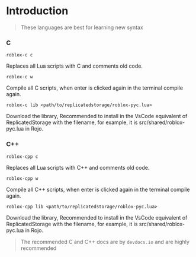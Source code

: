 # Introduction

> These languages are best for learning new syntax

### C

```
roblox-c c
```

Replaces all Lua scripts with C and comments old code.

```
roblox-c w
```

Compile all C scripts, when enter is clicked again in the terminal compile again.

```
roblox-c lib <path/to/replicatedstorage/roblox-pyc.lua>
```

Download the library, Recommended to install in the VsCode equivalent of ReplicatedStorage with the filename, for example, it is src/shared/roblox-pyc.lua in Rojo.



### C++

```
roblox-cpp c
```

Replaces all Lua scripts with C++ and comments old code.

```
roblox-cpp w
```

Compile all C++ scripts, when enter is clicked again in the terminal compile again.

```
roblox-cpp lib <path/to/replicatedstorage/roblox-pyc.lua>
```

Download the library, Recommended to install in the VsCode equivalent of ReplicatedStorage with the filename, for example, it is src/shared/roblox-pyc.lua in Rojo.



> The recommended C and C++ docs are by `devdocs.io` and are highly recommended&#x20;



